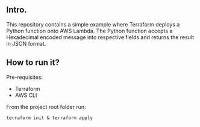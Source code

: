 ## Intro.

This repository contains a simple example where Terraform deploys a Python function onto AWS Lambda.
The Python function accepts a Hexadecimal encoded message into respective fields and returns the result
in JSON format.


## How to run it?

Pre-requisites:

- Terraform
- AWS CLI


From the project root folder run:
```
terraform init & terraform apply
```